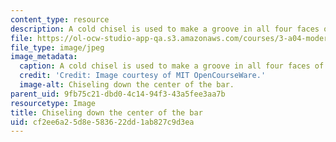 ```yaml
---
content_type: resource
description: A cold chisel is used to make a groove in all four faces of the bar.
file: https://ol-ocw-studio-app-qa.s3.amazonaws.com/courses/3-a04-modern-blacksmithing-and-physical-metallurgy-fall-2008/cf2ee6a25d8e583622dd1ab827c9d3ea_105.jpg
file_type: image/jpeg
image_metadata:
  caption: A cold chisel is used to make a groove in all four faces of the bar.
  credit: 'Credit: Image courtesy of MIT OpenCourseWare.'
  image-alt: Chiseling down the center of the bar.
parent_uid: 9fb75c21-dbd0-4c14-94f3-43a5fee3aa7b
resourcetype: Image
title: Chiseling down the center of the bar
uid: cf2ee6a2-5d8e-5836-22dd-1ab827c9d3ea
---
```


